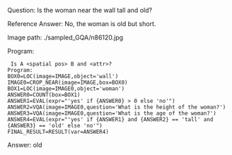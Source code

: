 Question: Is the woman near the wall tall and old?

Reference Answer: No, the woman is old but short.

Image path: ./sampled_GQA/n86120.jpg

Program:

```
 Is A <spatial pos> B and <attr>?
Program:
BOX0=LOC(image=IMAGE,object='wall')
IMAGE0=CROP_NEAR(image=IMAGE,box=BOX0)
BOX1=LOC(image=IMAGE0,object='woman')
ANSWER0=COUNT(box=BOX1)
ANSWER1=EVAL(expr="'yes' if {ANSWER0} > 0 else 'no'")
ANSWER2=VQA(image=IMAGE0,question='What is the height of the woman?')
ANSWER3=VQA(image=IMAGE0,question='What is the age of the woman?')
ANSWER4=EVAL(expr="'yes' if {ANSWER1} and {ANSWER2} == 'tall' and {ANSWER3} == 'old' else 'no'")
FINAL_RESULT=RESULT(var=ANSWER4)
```
Answer: old

